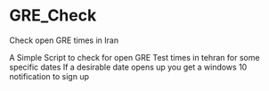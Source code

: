 # GRE_Check
Check open GRE times in Iran

A Simple Script to check for open GRE Test times in tehran for some specific dates
If a desirable date opens up you get a windows 10 notification to sign up
